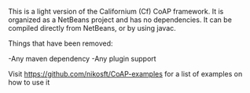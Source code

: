 This is a light version of the Californium (Cf) CoAP framework. It is organized 
as a NetBeans project and has no dependencies. It can be compiled directly from 
NetBeans, or by using javac.

Things that have been removed:

-Any maven dependency
-Any plugin support

Visit https://github.com/nikosft/CoAP-examples for a list of examples on how to use it
